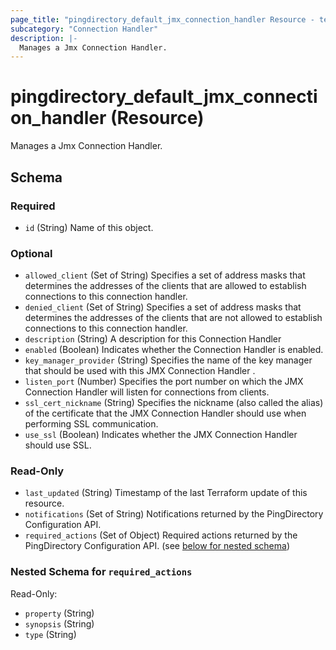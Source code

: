 ```yaml
---
page_title: "pingdirectory_default_jmx_connection_handler Resource - terraform-provider-pingdirectory"
subcategory: "Connection Handler"
description: |-
  Manages a Jmx Connection Handler.
---
```


# pingdirectory_default_jmx_connection_handler (Resource)

Manages a Jmx Connection Handler.



<!-- schema generated by tfplugindocs -->
## Schema

### Required

- `id` (String) Name of this object.

### Optional

- `allowed_client` (Set of String) Specifies a set of address masks that determines the addresses of the clients that are allowed to establish connections to this connection handler.
- `denied_client` (Set of String) Specifies a set of address masks that determines the addresses of the clients that are not allowed to establish connections to this connection handler.
- `description` (String) A description for this Connection Handler
- `enabled` (Boolean) Indicates whether the Connection Handler is enabled.
- `key_manager_provider` (String) Specifies the name of the key manager that should be used with this JMX Connection Handler .
- `listen_port` (Number) Specifies the port number on which the JMX Connection Handler will listen for connections from clients.
- `ssl_cert_nickname` (String) Specifies the nickname (also called the alias) of the certificate that the JMX Connection Handler should use when performing SSL communication.
- `use_ssl` (Boolean) Indicates whether the JMX Connection Handler should use SSL.

### Read-Only

- `last_updated` (String) Timestamp of the last Terraform update of this resource.
- `notifications` (Set of String) Notifications returned by the PingDirectory Configuration API.
- `required_actions` (Set of Object) Required actions returned by the PingDirectory Configuration API. (see [below for nested schema](#nestedatt--required_actions))

<a id="nestedatt--required_actions"></a>
### Nested Schema for `required_actions`

Read-Only:

- `property` (String)
- `synopsis` (String)
- `type` (String)



